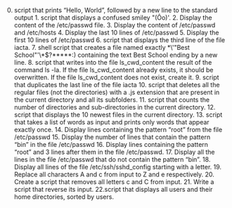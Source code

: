 0. script that prints “Hello, World”, followed by a new line to the standard output 1. script that displays a confused smiley "(Ôo)'. 2. Display the content of the /etc/passwd file. 3. Display the content of /etc/passwd and /etc/hosts 4. Display the last 10 lines of /etc/passwd 5. Display the first 10 lines of /etc/passwd 6. script that displays the third line of the file iacta. 7. shell script that creates a file named exactly \*\\'"Best School"\'\\*$\?\*\*\*\*\*:) containing the text Best School ending by a new line. 8. script that writes into the file ls_cwd_content the result of the command ls -la. If the file ls_cwd_content already exists, it should be overwritten. If the file ls_cwd_content does not exist, create it. 9. script that duplicates the last line of the file iacta 10. script that deletes all the regular files (not the directories) with a .js extension that are present in the current directory and all its subfolders. 11. script that counts the number of directories and sub-directories in the current directory. 12. script that displays the 10 newest files in the current directory. 13. script that takes a list of words as input and prints only words that appear exactly once. 14. Display lines containing the pattern “root” from the file /etc/passwd 15. Display the number of lines that contain the pattern “bin” in the file /etc/passwd 16. Display lines containing the pattern “root” and 3 lines after them in the file /etc/passwd. 17. Display all the lines in the file /etc/passwd that do not contain the pattern “bin”. 18. Display all lines of the file /etc/ssh/sshd_config starting with a letter. 19. Replace all characters A and c from input to Z and e respectively. 20. Create a script that removes all letters c and C from input. 21. Write a script that reverse its input. 22.script that displays all users and their home directories, sorted by users.
